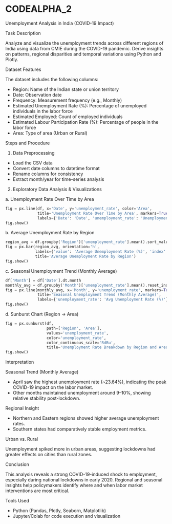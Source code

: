 # CODEALPHA_2

 Unemployment Analysis in India (COVID-19 Impact)

 Task Description

Analyze and visualize the unemployment trends across different regions of India using data from CMIE during the COVID-19 pandemic. Derive insights on patterns, regional disparities and temporal variations using Python and Plotly.

 Dataset Features

The dataset includes the following columns:

* Region: Name of the Indian state or union territory
* Date: Observation date
* Frequency: Measurement frequency (e.g., Monthly)
* Estimated Unemployment Rate (%): Percentage of unemployed individuals in the labor force
* Estimated Employed: Count of employed individuals
* Estimated Labour Participation Rate (%): Percentage of people in the labor force
* Area: Type of area (Urban or Rural)

 Steps and Procedure

 1. Data Preprocessing

* Load the CSV data
* Convert date columns to datetime format
* Rename columns for consistency
* Extract month/year for time-series analysis

 2. Exploratory Data Analysis & Visualizations

 a. Unemployment Rate Over Time by Area

```python
fig = px.line(df, x='Date', y='unemployment_rate', color='Area',
              title='Unemployment Rate Over Time by Area', markers=True,
              labels={'Date': 'Date', 'unemployment_rate': 'Unemployment Rate (%)'})
fig.show()
```

 b. Average Unemployment Rate by Region

```python
region_avg = df.groupby('Region')['unemployment_rate'].mean().sort_values()
fig = px.bar(region_avg, orientation='h',
             labels={'value': 'Average Unemployment Rate (%)', 'index': 'Region'},
             title='Average Unemployment Rate by Region')
fig.show()
```

 c. Seasonal Unemployment Trend (Monthly Average)

```python
df['Month'] = df['Date'].dt.month
monthly_avg = df.groupby('Month')['unemployment_rate'].mean().reset_index()
fig = px.line(monthly_avg, x='Month', y='unemployment_rate', markers=True,
              title='Seasonal Unemployment Trend (Monthly Average)',
              labels={'unemployment_rate': 'Avg Unemployment Rate (%)'})
fig.show()
```

 d. Sunburst Chart (Region → Area)

```python
fig = px.sunburst(df,
                  path=['Region', 'Area'],
                  values='unemployment_rate',
                  color='unemployment_rate',
                  color_continuous_scale='RdBu',
                  title='Unemployment Rate Breakdown by Region and Area')
fig.show()
```
 Interpretation

 Seasonal Trend (Monthly Average)

* April saw the highest unemployment rate (\~23.64%), indicating the peak COVID-19 impact on the labor market.
* Other months maintained unemployment around 9–10%, showing relative stability post-lockdown.

 Regional Insight

* Northern and Eastern regions showed higher average unemployment rates.
* Southern states had comparatively stable employment metrics.

Urban vs. Rural

Unemployment spiked more in urban areas, suggesting lockdowns had greater effects on cities than rural zones.

 Conclusion

This analysis reveals a strong COVID-19-induced shock to employment, especially during national lockdowns in early 2020. Regional and seasonal insights help policymakers identify where and when labor market interventions are most critical.

 Tools Used

* Python (Pandas, Plotly, Seaborn, Matplotlib)
* Jupyter/Colab for code execution and visualization

